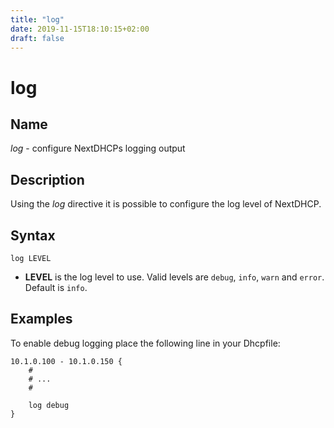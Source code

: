 ```yaml
---
title: "log"
date: 2019-11-15T18:10:15+02:00
draft: false
---
```


# log

## Name

*log* - configure NextDHCPs logging output

## Description

Using the *log* directive it is possible to configure the log level of NextDHCP.

## Syntax

```
log LEVEL
```

* **LEVEL** is the log level to use. Valid levels are `debug`, `info`, `warn` and `error`. Default is `info`.

## Examples

To enable debug logging place the following line in your Dhcpfile:

```
10.1.0.100 - 10.1.0.150 {
    #
    # ...
    #

    log debug
}
```

